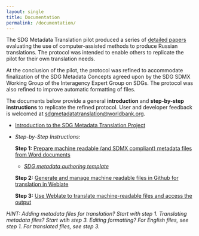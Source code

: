 ```yaml
---
layout: single
title: Documentation
permalink: /documentation/
---
```


The SDG Metadata Translation pilot produced a series of [detailed papers](https://worldbank.github.io/sdg-metadata/pilot/documentation/) evaluating the use of computer-assisted methods to produce Russian translations. The protocol was intended to enable others to replicate the pilot for their own translation needs. 

At the conclusion of the pilot, the protocol was refined to accommodate finalization of the SDG Metadata Concepts agreed upon by the SDG SDMX Working Group of the Interagency Expert Group on SDGs. The protocol was also refined to improve automatic formatting of files.

The documents below provide a general **introduction** and **step-by-step instructions** to replicate the refined protocol. User and developer feedback is welcomed at <sdgmetadatatranslation@worldbank.org>.

* [Introduction to the SDG Metadata Translation Project](https://docs.google.com/presentation/d/16W8f9ryGaTU8rfMls2eszonv3u1O173rpGHnPhmxT4E/edit)
* *Step-by-Step Instructions:*

  **Step 1:** [Prepare machine readable (and SDMX compliant) metadata files from Word documents](https://docs.google.com/document/d/1A8VJ5mRfXJ2rrJd9-2z6vnRhRHFxDxAHWVpJ7fyyxIM/edit?usp=sharing)
  * *[SDG metadata authoring template](https://github.com/sdmx-sdgs/metadata/raw/master/SDG_Metadata_Template.docm)*

  **Step 2:** [Generate and manage machine readable files in Github for translation in Weblate](https://docs.google.com/document/d/1274fk3Clwil0a7zhUMAv1gx9Z4y0_mkNnmw3taKjC5Q/edit?usp=sharing)
  
  **Step 3:** [Use Weblate to translate machine-readable files and access the output](https://drive.google.com/file/d/1koZMfZwR0CZ0A_QvFrdjsI_glYxTDbnd/view?usp=sharing)
  
 *HINT: Adding metadata files for translation? Start with step 1. Translating metadata files? Start wtih step 3.
        Editing formatting? For English files, see step 1. For translated files, see step 3.*

